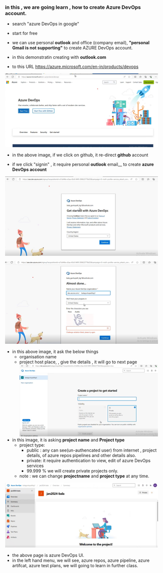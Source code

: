 ### in this , we are going learn , how to create Azure DevOps account.

* search "azure DevOps in google"
 * start for free

 * we can use personal  __outlook__ and office (company email), __"personal Gmail is not supporting"__ to create AZURE DevOps account.
  * in this demonstratin creating with __outlook.com__

* to this URL https://azure.microsoft.com/en-in/products/devops

![azure devops signin](./images/image-1.jpg)

* in the above image, if we click on github, it  re-direct __github__ account

* if we  click "signin" , it require personal __outlook__ email__ to create __azure DevOps account__

![azure devops signin](./images/image-2.jpg)

![azure devops signin](./images/image-3.jpg)

* in this above image, it ask the below things
  * organisation name
  *  project host place, , give the details , it will go to next page
![azure devops signin](./images/image-4.jpg)
* in this image, it is asking __project name__  and __Project type__
  * project type:
     * public : any can see(un-authencated user) from internet , project details, of azure repos pipelines  and other details also.
     * private: it require authentication to view, edit of azure DevOps services
    * 99.999 % we will create private projects only.
  * note : we can change __projectname__ and __project type__ at any time. 

![azure devops signin](./images/image-5.jpg)

* the above page is azure DevOps UI.
* in the left hand menu, we will see, azure repos, azure pipeline, azure artifcat, azure test plans, we will going to learn in further class.

